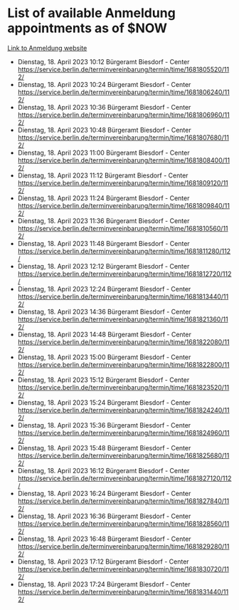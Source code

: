 # List of available Anmeldung appointments as of $NOW
[Link to Anmeldung website](https://service.berlin.de/terminvereinbarung/termin/tag.php?termin=1&anliegen[]=120686&dienstleisterlist=122210,122217,327316,122219,327312,122227,327314,122231,327346,122243,327348,122254,122252,329742,122260,329745,122262,329748,122271,327278,122273,327274,122277,327276,330436,122280,327294,122282,327290,122284,327292,122291,327270,122285,327266,122286,327264,122296,327268,150230,329760,122297,327286,122294,327284,122312,329763,122314,329775,122304,327330,122311,327334,122309,327332,317869,122281,327352,122279,329772,122283,122276,327324,122274,327326,122267,329766,122246,327318,122251,327320,122257,327322,122208,327298,122226,327300&herkunft=http%3A%2F%2Fservice.berlin.de%2Fdienstleistung%2F120686%2F)
- Dienstag, 18. April 2023 10:12 Bürgeramt Biesdorf - Center https://service.berlin.de/terminvereinbarung/termin/time/1681805520/112/
- Dienstag, 18. April 2023 10:24 Bürgeramt Biesdorf - Center https://service.berlin.de/terminvereinbarung/termin/time/1681806240/112/
- Dienstag, 18. April 2023 10:36 Bürgeramt Biesdorf - Center https://service.berlin.de/terminvereinbarung/termin/time/1681806960/112/
- Dienstag, 18. April 2023 10:48 Bürgeramt Biesdorf - Center https://service.berlin.de/terminvereinbarung/termin/time/1681807680/112/
- Dienstag, 18. April 2023 11:00 Bürgeramt Biesdorf - Center https://service.berlin.de/terminvereinbarung/termin/time/1681808400/112/
- Dienstag, 18. April 2023 11:12 Bürgeramt Biesdorf - Center https://service.berlin.de/terminvereinbarung/termin/time/1681809120/112/
- Dienstag, 18. April 2023 11:24 Bürgeramt Biesdorf - Center https://service.berlin.de/terminvereinbarung/termin/time/1681809840/112/
- Dienstag, 18. April 2023 11:36 Bürgeramt Biesdorf - Center https://service.berlin.de/terminvereinbarung/termin/time/1681810560/112/
- Dienstag, 18. April 2023 11:48 Bürgeramt Biesdorf - Center https://service.berlin.de/terminvereinbarung/termin/time/1681811280/112/
- Dienstag, 18. April 2023 12:12 Bürgeramt Biesdorf - Center https://service.berlin.de/terminvereinbarung/termin/time/1681812720/112/
- Dienstag, 18. April 2023 12:24 Bürgeramt Biesdorf - Center https://service.berlin.de/terminvereinbarung/termin/time/1681813440/112/
- Dienstag, 18. April 2023 14:36 Bürgeramt Biesdorf - Center https://service.berlin.de/terminvereinbarung/termin/time/1681821360/112/
- Dienstag, 18. April 2023 14:48 Bürgeramt Biesdorf - Center https://service.berlin.de/terminvereinbarung/termin/time/1681822080/112/
- Dienstag, 18. April 2023 15:00 Bürgeramt Biesdorf - Center https://service.berlin.de/terminvereinbarung/termin/time/1681822800/112/
- Dienstag, 18. April 2023 15:12 Bürgeramt Biesdorf - Center https://service.berlin.de/terminvereinbarung/termin/time/1681823520/112/
- Dienstag, 18. April 2023 15:24 Bürgeramt Biesdorf - Center https://service.berlin.de/terminvereinbarung/termin/time/1681824240/112/
- Dienstag, 18. April 2023 15:36 Bürgeramt Biesdorf - Center https://service.berlin.de/terminvereinbarung/termin/time/1681824960/112/
- Dienstag, 18. April 2023 15:48 Bürgeramt Biesdorf - Center https://service.berlin.de/terminvereinbarung/termin/time/1681825680/112/
- Dienstag, 18. April 2023 16:12 Bürgeramt Biesdorf - Center https://service.berlin.de/terminvereinbarung/termin/time/1681827120/112/
- Dienstag, 18. April 2023 16:24 Bürgeramt Biesdorf - Center https://service.berlin.de/terminvereinbarung/termin/time/1681827840/112/
- Dienstag, 18. April 2023 16:36 Bürgeramt Biesdorf - Center https://service.berlin.de/terminvereinbarung/termin/time/1681828560/112/
- Dienstag, 18. April 2023 16:48 Bürgeramt Biesdorf - Center https://service.berlin.de/terminvereinbarung/termin/time/1681829280/112/
- Dienstag, 18. April 2023 17:12 Bürgeramt Biesdorf - Center https://service.berlin.de/terminvereinbarung/termin/time/1681830720/112/
- Dienstag, 18. April 2023 17:24 Bürgeramt Biesdorf - Center https://service.berlin.de/terminvereinbarung/termin/time/1681831440/112/
